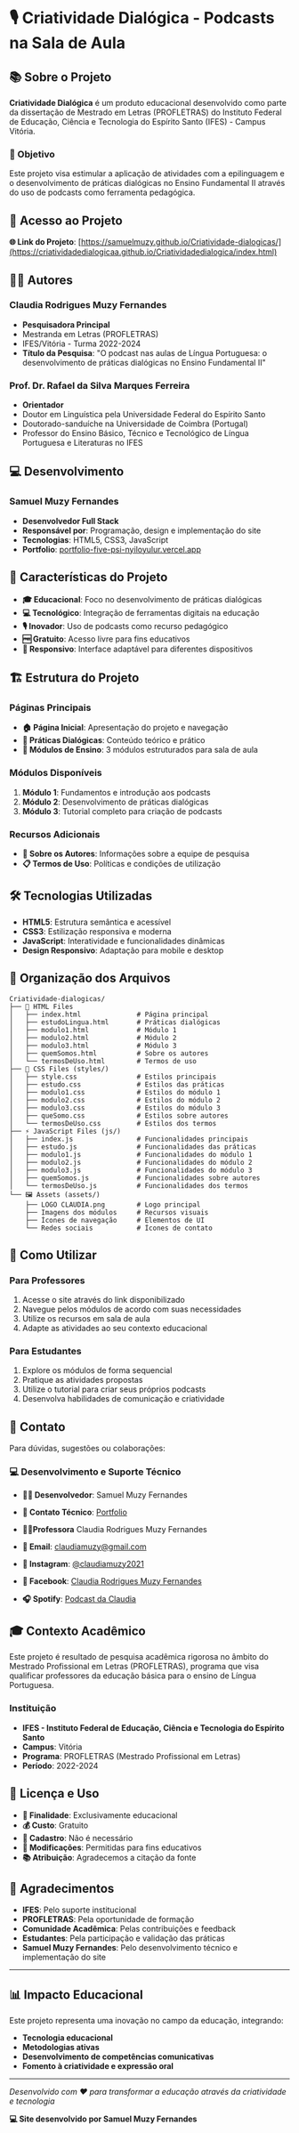 # 🎙️ Criatividade Dialógica - Podcasts na Sala de Aula

## 📚 Sobre o Projeto

**Criatividade Dialógica** é um produto educacional desenvolvido como parte da dissertação de Mestrado em Letras (PROFLETRAS) do Instituto Federal de Educação, Ciência e Tecnologia do Espírito Santo (IFES) - Campus Vitória.

### 🎯 Objetivo
Este projeto visa estimular a aplicação de atividades com a epilinguagem e o desenvolvimento de práticas dialógicas no Ensino Fundamental II através do uso de podcasts como ferramenta pedagógica.

## 📱 Acesso ao Projeto

**🌐 Link do Projeto**: [https://samuelmuzy.github.io/Criatividade-dialogicas/](https://criatividadedialogicaa.github.io/Criatividadedialogica/index.html)

## 👩‍🏫 Autores

### **Claudia Rodrigues Muzy Fernandes**
- **Pesquisadora Principal**
- Mestranda em Letras (PROFLETRAS)
- IFES/Vitória - Turma 2022-2024
- **Título da Pesquisa**: "O podcast nas aulas de Língua Portuguesa: o desenvolvimento de práticas dialógicas no Ensino Fundamental II"

### **Prof. Dr. Rafael da Silva Marques Ferreira**
- **Orientador**
- Doutor em Linguística pela Universidade Federal do Espírito Santo
- Doutorado-sanduíche na Universidade de Coimbra (Portugal)
- Professor do Ensino Básico, Técnico e Tecnológico de Língua Portuguesa e Literaturas no IFES

## 💻 Desenvolvimento

### **Samuel Muzy Fernandes**
- **Desenvolvedor Full Stack**
- **Responsável por**: Programação, design e implementação do site
- **Tecnologias**: HTML5, CSS3, JavaScript
- **Portfolio**: [portfolio-five-psi-nyiloyulur.vercel.app](https://portfolio-five-psi-nyiloyulur.vercel.app/)

## 🌟 Características do Projeto

- **🎓 Educacional**: Foco no desenvolvimento de práticas dialógicas
- **💻 Tecnológico**: Integração de ferramentas digitais na educação
- **🎙️ Inovador**: Uso de podcasts como recurso pedagógico
- **🆓 Gratuito**: Acesso livre para fins educativos
- **📱 Responsivo**: Interface adaptável para diferentes dispositivos

## 🏗️ Estrutura do Projeto

### **Páginas Principais**
- **🏠 Página Inicial**: Apresentação do projeto e navegação
- **📖 Práticas Dialógicas**: Conteúdo teórico e prático
- **🎯 Módulos de Ensino**: 3 módulos estruturados para sala de aula

### **Módulos Disponíveis**
1. **Módulo 1**: Fundamentos e introdução aos podcasts
2. **Módulo 2**: Desenvolvimento de práticas dialógicas
3. **Módulo 3**: Tutorial completo para criação de podcasts

### **Recursos Adicionais**
- **👥 Sobre os Autores**: Informações sobre a equipe de pesquisa
- **📋 Termos de Uso**: Políticas e condições de utilização

## 🛠️ Tecnologias Utilizadas

- **HTML5**: Estrutura semântica e acessível
- **CSS3**: Estilização responsiva e moderna
- **JavaScript**: Interatividade e funcionalidades dinâmicas
- **Design Responsivo**: Adaptação para mobile e desktop

## 📁 Organização dos Arquivos

```
Criatividade-dialogicas/
├── 📄 HTML Files
│   ├── index.html              # Página principal
│   ├── estudoLingua.html       # Práticas dialógicas
│   ├── modulo1.html            # Módulo 1
│   ├── modulo2.html            # Módulo 2
│   ├── modulo3.html            # Módulo 3
│   ├── quemSomos.html          # Sobre os autores
│   └── termosDeUso.html        # Termos de uso
├── 🎨 CSS Files (styles/)
│   ├── style.css               # Estilos principais
│   ├── estudo.css              # Estilos das práticas
│   ├── modulo1.css             # Estilos do módulo 1
│   ├── modulo2.css             # Estilos do módulo 2
│   ├── modulo3.css             # Estilos do módulo 3
│   ├── queSomo.css             # Estilos sobre autores
│   └── termosDeUso.css         # Estilos dos termos
├── ⚡ JavaScript Files (js/)
│   ├── index.js                # Funcionalidades principais
│   ├── estudo.js               # Funcionalidades das práticas
│   ├── modulo1.js              # Funcionalidades do módulo 1
│   ├── modulo2.js              # Funcionalidades do módulo 2
│   ├── modulo3.js              # Funcionalidades do módulo 3
│   ├── quemSomos.js            # Funcionalidades sobre autores
│   └── termosDeUso.js          # Funcionalidades dos termos
└── 🖼️ Assets (assets/)
    ├── LOGO CLAUDIA.png        # Logo principal
    ├── Imagens dos módulos     # Recursos visuais
    ├── Ícones de navegação     # Elementos de UI
    └── Redes sociais           # Ícones de contato
```

## 🚀 Como Utilizar

### **Para Professores**
1. Acesse o site através do link disponibilizado
2. Navegue pelos módulos de acordo com suas necessidades
3. Utilize os recursos em sala de aula
4. Adapte as atividades ao seu contexto educacional

### **Para Estudantes**
1. Explore os módulos de forma sequencial
2. Pratique as atividades propostas
3. Utilize o tutorial para criar seus próprios podcasts
4. Desenvolva habilidades de comunicação e criatividade

## 📧 Contato

Para dúvidas, sugestões ou colaborações:
### **💻 Desenvolvimento e Suporte Técnico**
- **👨‍💻 Desenvolvedor**: Samuel Muzy Fernandes
- **📧 Contato Técnico**: [Portfolio](https://portfolio-five-psi-nyiloyulur.vercel.app/)

- **👩‍🏫Professora** Claudia Rodrigues Muzy Fernandes
- **📧 Email**: claudiamuzy@gmail.com
- **📱 Instagram**: [@claudiamuzy2021](https://www.instagram.com/claudiamuzy2021/)
- **📘 Facebook**: [Claudia Rodrigues Muzy Fernandes](https://www.facebook.com/claudia.rodriguesmuzyfernandes)
- **🎧 Spotify**: [Podcast da Claudia](https://open.spotify.com/show/3XS2YpdyxJepp1uchK2nWR?si=AaGDQTd-TJqRi4_aApYYJw&nd=1&dlsi=cd945a7f5d904057)


## 🎓 Contexto Acadêmico

Este projeto é resultado de pesquisa acadêmica rigorosa no âmbito do Mestrado Profissional em Letras (PROFLETRAS), programa que visa qualificar professores da educação básica para o ensino de Língua Portuguesa.

### **Instituição**
- **IFES - Instituto Federal de Educação, Ciência e Tecnologia do Espírito Santo**
- **Campus**: Vitória
- **Programa**: PROFLETRAS (Mestrado Profissional em Letras)
- **Período**: 2022-2024

## 📄 Licença e Uso

- **🎯 Finalidade**: Exclusivamente educacional
- **💰 Custo**: Gratuito
- **📝 Cadastro**: Não é necessário
- **🔄 Modificações**: Permitidas para fins educativos
- **📚 Atribuição**: Agradecemos a citação da fonte

## 🙏 Agradecimentos

- **IFES**: Pelo suporte institucional
- **PROFLETRAS**: Pela oportunidade de formação
- **Comunidade Acadêmica**: Pelas contribuições e feedback
- **Estudantes**: Pela participação e validação das práticas
- **Samuel Muzy Fernandes**: Pelo desenvolvimento técnico e implementação do site

---

## 📊 Impacto Educacional

Este projeto representa uma inovação no campo da educação, integrando:
- **Tecnologia educacional**
- **Metodologias ativas**
- **Desenvolvimento de competências comunicativas**
- **Fomento à criatividade e expressão oral**

---

*Desenvolvido com ❤️ para transformar a educação através da criatividade e tecnologia*

**💻 Site desenvolvido por Samuel Muzy Fernandes**
